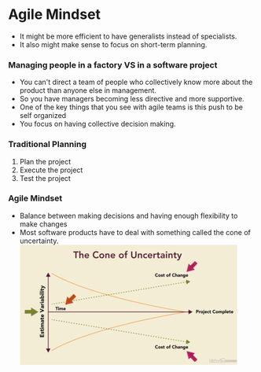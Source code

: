 # Agile Mindset
- It might be more efficient to have generalists instead of specialists.
- It also might make sense to focus on short-term planning.
### Managing people in a factory VS in a software project
- You can't direct a team of people who collectively know more about the product than anyone else in management.
- So you have managers becoming less directive and more supportive. 
- One of the key things that you see with agile teams is this push to be self organized
- You focus on having collective decision making.
### Traditional Planning
1. Plan the project
2. Execute the project
3. Test the project
### Agile Mindset
 - Balance between making decisions and having enough flexibility to make changes
 - Most software products have to deal with something called the cone of uncertainty.
 ![cone of uncertainty](./Pics/Cone.png)
